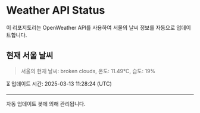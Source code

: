 
# Weather API Status

이 리포지토리는 OpenWeather API를 사용하여 서울의 날씨 정보를 자동으로 업데이트합니다.

## 현재 서울 날씨
> 서울의 현재 날씨: broken clouds, 온도: 11.49°C, 습도: 19%

⏳ 업데이트 시간: 2025-03-13 11:28:24 (UTC)

---
자동 업데이트 봇에 의해 관리됩니다.
